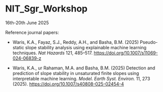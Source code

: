 # NIT_Sgr_Workshop
16th-20th June 2025


Reference journal papers:

- Waris, K.A., Fayaz, S.J., Reddy, A.H., and Basha, B.M. (2025) Pseudo-static slope stability analysis using explainable machine learning techniques. *Nat Hazards* 121, 485–517. https://doi.org/10.1007/s11069-024-06839-z

- Waris, K.A., ur Rahaman, M.A. and Basha, B.M. (2025) Detection and prediction of slope stability in unsaturated finite slopes using interpretable machine learning. *Model. Earth Syst. Environ.* 11, 273 (2025). https://doi.org/10.1007/s40808-025-02454-4

